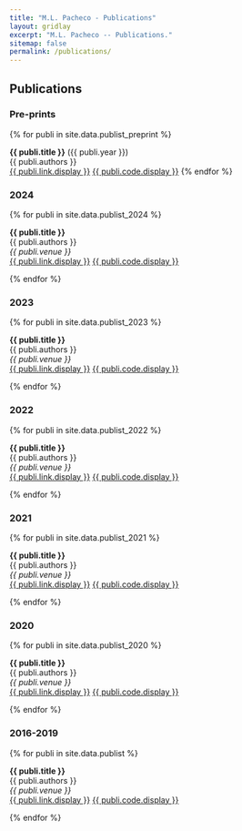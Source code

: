 ```yaml
---
title: "M.L. Pacheco - Publications"
layout: gridlay
excerpt: "M.L. Pacheco -- Publications."
sitemap: false
permalink: /publications/
---
```



## Publications

### Pre-prints

{% for publi in site.data.publist_preprint %}

  <b>{{ publi.title }}</b> ({{ publi.year }}) <br />
  {{ publi.authors }} <br />
  <a href="{{ publi.link.url }}">{{ publi.link.display }}</a>
  <a href="{{ publi.code.url }}">{{ publi.code.display }}</a>
{% endfor %}

### 2024

{% for publi in site.data.publist_2024 %}

  <b>{{ publi.title }}</b> <br />
  {{ publi.authors }} <br />
  <em>{{ publi.venue }}</em> <br />
  <a href="{{ publi.link.url }}">{{ publi.link.display }}</a>
  <a href="{{ publi.code.url }}">{{ publi.code.display }}</a>

{% endfor %}

### 2023

{% for publi in site.data.publist_2023 %}

  <b>{{ publi.title }}</b> <br />
  {{ publi.authors }} <br />
  <em>{{ publi.venue }}</em> <br />
  <a href="{{ publi.link.url }}">{{ publi.link.display }}</a>
  <a href="{{ publi.code.url }}">{{ publi.code.display }}</a>

{% endfor %}

### 2022

{% for publi in site.data.publist_2022 %}

  <b>{{ publi.title }}</b> <br />
  {{ publi.authors }} <br />
  <em>{{ publi.venue }}</em> <br />
  <a href="{{ publi.link.url }}">{{ publi.link.display }}</a>
  <a href="{{ publi.code.url }}">{{ publi.code.display }}</a>

{% endfor %}

### 2021

{% for publi in site.data.publist_2021 %}

  <b>{{ publi.title }}</b> <br />
  {{ publi.authors }} <br />
  <em>{{ publi.venue }}</em> <br />
  <a href="{{ publi.link.url }}">{{ publi.link.display }}</a>
  <a href="{{ publi.code.url }}">{{ publi.code.display }}</a>

{% endfor %}

### 2020

{% for publi in site.data.publist_2020 %}

  <b>{{ publi.title }}</b> <br />
  {{ publi.authors }} <br />
  <em>{{ publi.venue }}</em> <br />
  <a href="{{ publi.link.url }}">{{ publi.link.display }}</a>
  <a href="{{ publi.code.url }}">{{ publi.code.display }}</a>

{% endfor %}

### 2016-2019

{% for publi in site.data.publist %}

  <b>{{ publi.title }}</b> <br />
  {{ publi.authors }} <br />
  <em>{{ publi.venue }}</em> <br />
  <a href="{{ publi.link.url }}">{{ publi.link.display }}</a>
  <a href="{{ publi.code.url }}">{{ publi.code.display }}</a>

{% endfor %}
